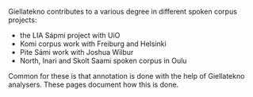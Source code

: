 Giellatekno contributes to a various degree in different spoken corpus projects:

* the LIA Sápmi project with UiO
* Komi corpus work with Freiburg and Helsinki
* Pite Sámi work with Joshua Wilbur
* North, Inari and Skolt Saami spoken corpus in Oulu

Common for these is that annotation is done with the help of
Giellatekno analysers. These pages document how this is done.
